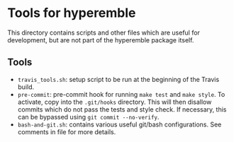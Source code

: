 # Tools for hyperemble

This directory contains scripts and other files which are useful for
development, but are not part of the hyperemble package itself.

## Tools

- `travis_tools.sh`: setup script to be run at the beginning of the Travis build.
- `pre-commit`: pre-commit hook for running `make test` and `make
  style`. To activate, copy into the `.git/hooks` directory. This will
  then disallow commits which do not pass the tests and style
  check. If necessary, this can be bypassed using `git commit --no-verify`.
- `bash-and-git.sh`: contains various useful git/bash
  configurations. See comments in file for more details.
